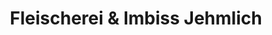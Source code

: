---
title: "Fleischerei & Imbiss Jehmlich"
url: /taura/fleischerei-und-imbiss-jehmlich/
shop: Metzgerei
---